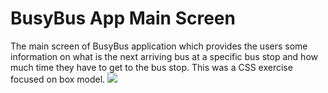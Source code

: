 # BusyBus App Main Screen  
The main screen of BusyBus application which provides the users some information on what is the next arriving bus at a specific bus stop and how much time they have to get to the bus stop. 
This was a CSS exercise focused on box model. 
![](https://github.com/Aidagorgani/challenge/blob/master/2.JPG) 

